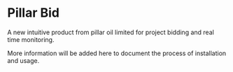 # Pillar Bid

A new intuitive product from pillar oil limited for project bidding and real time monitoring.


More information will be added here to document the process of installation and usage.
